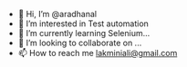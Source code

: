 - 👋 Hi, I’m @aradhanal
- 👀 I’m interested in Test automation
- 🌱 I’m currently learning Selenium...
- 💞️ I’m looking to collaborate on ...
- 📫 How to reach me lakminiali@gmail.com

<!---
aradhanal/aradhanal is a ✨ special ✨ repository because its `README.md` (this file) appears on your GitHub profile.
You can click the Preview link to take a look at your changes.
--->
